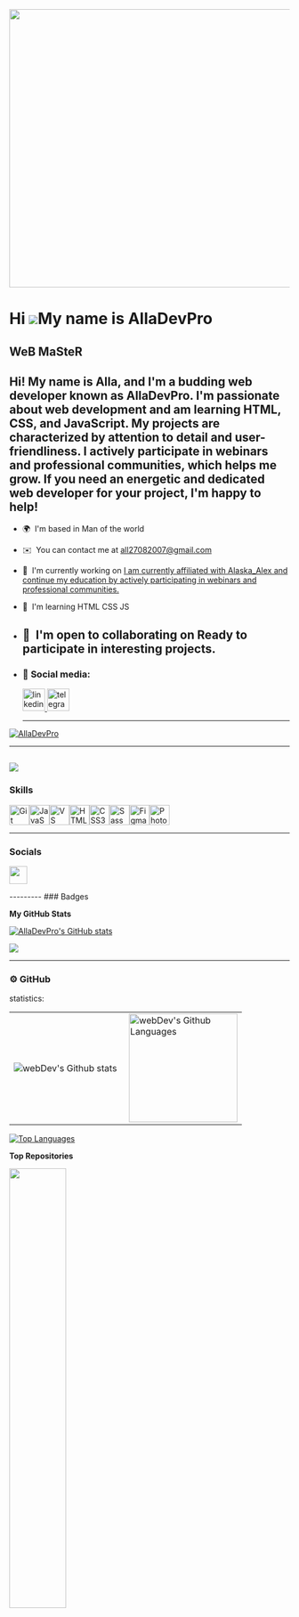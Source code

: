 <div align="center">
  <img height="500" width="800" src="document_5416006055777817025-_1_.gif" />
</div>

Hi ![](https://user-images.githubusercontent.com/18350557/176309783-0785949b-9127-417c-8b55-ab5a4333674e.gif)My name is AllaDevPro
==================================================================================================================================

WeB MaSteR
----------

Hi! My name is Alla, and I'm a budding web developer known as AllaDevPro. I'm passionate about web development and am learning HTML, CSS, and JavaScript. My projects are characterized by attention to detail and user-friendliness. I actively participate in webinars and professional communities, which helps me grow. If you need an energetic and dedicated web developer for your project, I'm happy to help!
-----------
* 🌍  I'm based in Man of the world
* ✉️  You can contact me at [all27082007@gmail.com](mailto:all27082007@gmail.com)
* 🚀  I'm currently working on [I am currently affiliated with Alaska\_Alex and continue my education by actively participating in webinars and professional communities.](http://aласкаалекс.рф)
* 🧠  I'm learning HTML CSS JS
* 🤝  I'm open to collaborating on Ready to participate in interesting projects.
  --------
* ### 🤝 Social media:

  <div id="badges">
    <a href="https://www.linkedin.com/in/aleksey-malankin-0b083926a/" target="_blank">
      <img src="https://cdn-icons-png.flaticon.com/512/2504/2504799.png" width="40" height="40" alt="linkedin" />
    </a>
    <a href="https://t.me/Alla281189" target="_blank">
      <img src="https://cdn-icons-png.flaticon.com/512/2111/2111646.png" width="40" height="40" alt="telegram group" />
    </a>
  </div>

  ---


<p align="left"> <a href="https://github.com/ryo-ma/github-profile-trophy"><img src="https://github-profile-trophy.vercel.app/?username=AllaDevPro" alt="AllaDevPro" /></a> </p>

---

<a href="https://www.github.com/AllaDevPro" target="_blank" rel="noreferrer"><img
src="https://img.shields.io/github/followers/AllaDevPro?logo=github&style=for-the-badge&color=0891b2&labelColor=1c1917" /></a>
-------
### Skills


<p align="left">
<a href="https://git-scm.com/" target="_blank" rel="noreferrer"><img src="https://raw.githubusercontent.com/danielcranney/readme-generator/main/public/icons/skills/git-colored.svg" width="36" height="36" alt="Git" /></a><a href="https://developer.mozilla.org/en-US/docs/Web/JavaScript" target="_blank" rel="noreferrer"><img src="https://raw.githubusercontent.com/danielcranney/readme-generator/main/public/icons/skills/javascript-colored.svg" width="36" height="36" alt="JavaScript" /></a><a href="https://code.visualstudio.com/" target="_blank" rel="noreferrer"><img src="https://raw.githubusercontent.com/danielcranney/readme-generator/main/public/icons/skills/visualstudiocode.svg" width="36" height="36" alt="VS Code" /></a><a href="https://developer.mozilla.org/en-US/docs/Glossary/HTML5" target="_blank" rel="noreferrer"><img src="https://raw.githubusercontent.com/danielcranney/readme-generator/main/public/icons/skills/html5-colored.svg" width="36" height="36" alt="HTML5" /></a><a href="https://www.w3.org/TR/CSS/#css" target="_blank" rel="noreferrer"><img src="https://raw.githubusercontent.com/danielcranney/readme-generator/main/public/icons/skills/css3-colored.svg" width="36" height="36" alt="CSS3" /></a><a href="https://sass-lang.com/" target="_blank" rel="noreferrer"><img src="https://raw.githubusercontent.com/danielcranney/readme-generator/main/public/icons/skills/sass-colored.svg" width="36" height="36" alt="Sass" /></a><a href="https://www.figma.com/" target="_blank" rel="noreferrer"><img src="https://raw.githubusercontent.com/danielcranney/readme-generator/main/public/icons/skills/figma-colored.svg" width="36" height="36" alt="Figma" /></a><a href="https://www.adobe.com/uk/products/photoshop.html" target="_blank" rel="noreferrer"><img src="https://raw.githubusercontent.com/danielcranney/readme-generator/main/public/icons/skills/photoshop-colored-dark.svg" width="36" height="36" alt="Photoshop" /></a>
</p>

----------
### Socials

<p align="left"> <a href="https://www.github.com/AllaDevPro" target="_blank" rel="noreferrer"> <picture> <source media="(prefers-color-scheme: dark)" srcset="https://raw.githubusercontent.com/danielcranney/readme-generator/main/public/icons/socials/github-dark.svg" /> <source media="(prefers-color-scheme: light)" srcset="https://raw.githubusercontent.com/danielcranney/readme-generator/main/public/icons/socials/github.svg" /> <img src="https://raw.githubusercontent.com/danielcranney/readme-generator/main/public/icons/socials/github.svg" width="32" height="32" /> </picture> </a></p>
---------
### Badges

<b>My GitHub Stats</b>

<a href="http://www.github.com/AllaDevPro"><img src="https://github-readme-stats.vercel.app/api?username=AllaDevPro&show_icons=true&hide=&count_private=true&title_color=0891b2&text_color=ffffff&icon_color=0891b2&bg_color=1c1917&hide_border=true&show_icons=true" alt="AllaDevPro's GitHub stats" /></a>

<a href="http://www.github.com/AllaDevPro"><img src="https://github-readme-streak-stats.herokuapp.com/?user=AllaDevPro&stroke=ffffff&background=1c1917&ring=0891b2&fire=0891b2&currStreakNum=ffffff&currStreakLabel=0891b2&sideNums=ffffff&sideLabels=ffffff&dates=ffffff&hide_border=true" /></a>


--------
### ⚙️ GitHub 
statistics:

<table>
  <tr>
    <td>
      <img align="left" src="http://github-readme-streak-stats.herokuapp.com?user=AllaDevPro&theme=dark&background=000000" alt="webDev's Github stats" />
    </td>
    <td>
      <img height="195px" align="right" alt="webDev's Github Languages" src="https://github-readme-stats-sigma-five.vercel.app/api/top-langs/?username=AllaDevPro&layout=compact&theme=vision-friendly-dark" />
    </td>
  </tr>
</table>

<a href="https://github.com/AllaDevPro" align="left"><img src="https://github-readme-stats.vercel.app/api/top-langs/?username=AllaDevPro&langs_count=10&title_color=0891b2&text_color=ffffff&icon_color=0891b2&bg_color=1c1917&hide_border=true&locale=en&custom_title=Top%20%Languages" alt="Top Languages" /></a>

<b>Top Repositories</b>

<div width="100%" align="center"><a href="https://github.com/AllaDevPro/МY" align="left"><img align="left" width="45%" src="https://github-readme-stats.vercel.app/api/pin/?username=AllaDevPro&repo=МY&title_color=0891b2&text_color=ffffff&icon_color=0891b2&bg_color=1c1917&hide_border=true&locale=en" /></a></div><br /><br /><br /><br /><br /><br /><br />
